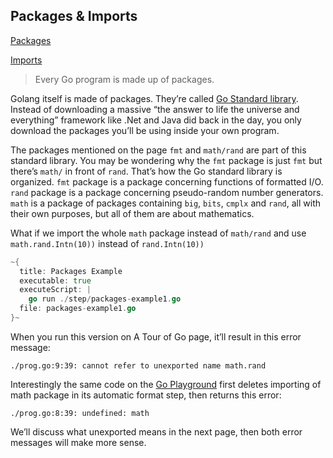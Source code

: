 ## Packages & Imports

[Packages](https://go.dev/tour/basics/1)

[Imports](https://go.dev/tour/basics/2)

> Every Go program is made up of packages.

Golang itself is made of packages. They’re called [Go Standard library](https://pkg.go.dev/std). Instead of downloading a massive “the answer to life the universe and everything” framework like .Net and Java did back in the day, you only download the packages you’ll be using inside your own program.

The packages mentioned on the page `fmt` and `math/rand` are part of this standard library. You may be wondering why the `fmt` package is just `fmt` but there’s `math/` in front of `rand`. That’s how the Go standard library is organized. `fmt` package is a package concerning functions of formatted I/O. `rand` package is a package concerning pseudo-random number generators. `math` is a package of packages containing `big`, `bits`, `cmplx` and `rand`, all with their own purposes, but all of them are about mathematics.

What if we import the whole `math` package instead of `math/rand` and use `math.rand.Intn(10))` instead of `rand.Intn(10))`

```go
~{
  title: Packages Example
  executable: true
  executeScript: |
    go run ./step/packages-example1.go
  file: packages-example1.go
}~
```

When you run this version on A Tour of Go page, it’ll result in this error message:

```text
./prog.go:9:39: cannot refer to unexported name math.rand
```

Interestingly the same code on the [Go Playground](https://go.dev/play/p/NBXOTfRwxo_g) first deletes importing of math package in its automatic format step, then returns this error:

```text
./prog.go:8:39: undefined: math
```

We’ll discuss what unexported means in the next page, then both error messages will make more sense.
